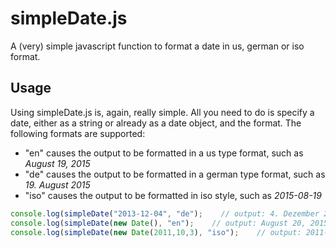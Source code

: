 # simpleDate.js
A (very) simple javascript function to format a date in us, german or iso format.

## Usage
Using simpleDate.js is, again, really simple. All you need to do is specify a date, either as a string or already as a date object, and the format. 
The following formats are supported:
- "en" causes the output to be formatted in a us type format, such as *August 19, 2015*
- "de" causes the output to be formatted in a german type format, such as *19. August 2015*
- "iso" causes the output to be formatted in iso style, such as *2015-08-19*

```` js
console.log(simpleDate("2013-12-04", "de");    // output: 4. Dezember 2013
console.log(simpleDate(new Date(), "en");    // output: August 20, 2015
console.log(simpleDate(new Date(2011,10,3), "iso");    // output: 2011-11-03
````
